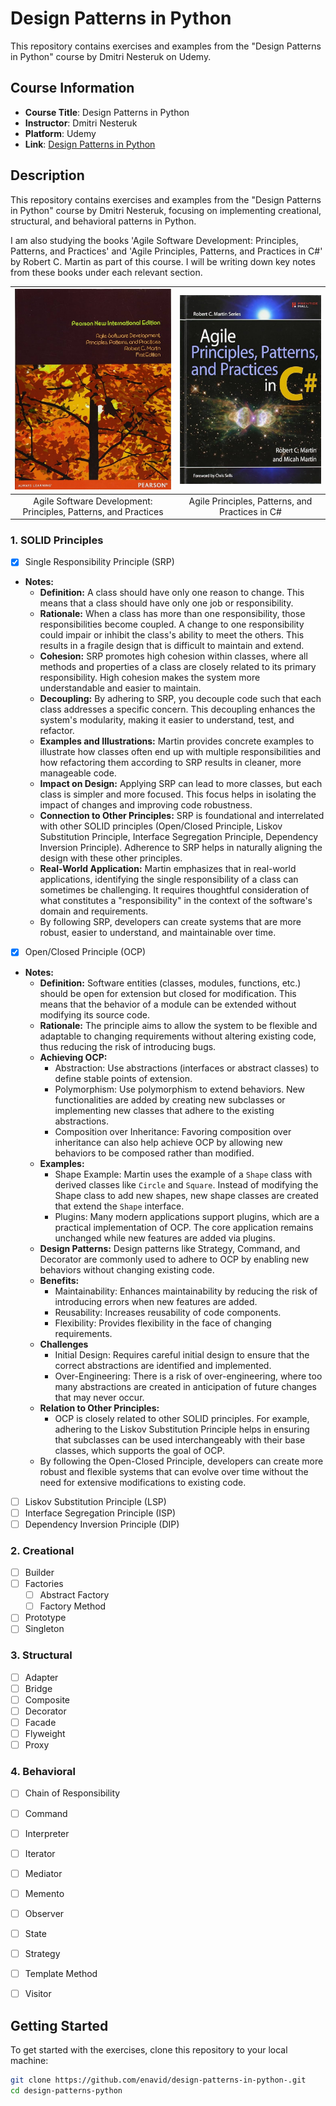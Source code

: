 # Design Patterns in Python

This repository contains exercises and examples from the "Design Patterns in Python" course by Dmitri Nesteruk on Udemy.

## Course Information

- **Course Title**: Design Patterns in Python
- **Instructor**: Dmitri Nesteruk
- **Platform**: Udemy
- **Link**: [Design Patterns in Python](https://www.udemy.com/course/design-patterns-python/?couponCode=OF53124)

## Description

This repository contains exercises and examples from the "Design Patterns in Python" course by Dmitri Nesteruk, focusing on implementing creational, structural, and behavioral patterns in Python.

I am also studying the books 'Agile Software Development: Principles, Patterns, and Practices' and 'Agile Principles, Patterns, and Practices in C#' by Robert C. Martin as part of this course. I will be writing down key notes from these books under each relevant section.


|         ![Agile Software Development](book_cover1.jpg)          | ![Agile Principles, Patterns, and Practices in C#](book_cover2.jpg) |
|:---------------------------------------------------------------:|:-------------------------------------------------------------------:|
| Agile Software Development: Principles, Patterns, and Practices |           Agile Principles, Patterns, and Practices in C#           |
 


### 1. SOLID Principles
- [X] Single Responsibility Principle (SRP)
- **Notes:**
    - **Definition:** A class should have only one reason to change. This means that a class should have only one job or responsibility.
    - **Rationale:** When a class has more than one responsibility, those responsibilities become coupled. A change to one responsibility could impair or inhibit the class's ability to meet the others. This results in a fragile design that is difficult to maintain and extend.
    - **Cohesion:** SRP promotes high cohesion within classes, where all methods and properties of a class are closely related to its primary responsibility. High cohesion makes the system more understandable and easier to maintain.
    - **Decoupling:** By adhering to SRP, you decouple code such that each class addresses a specific concern. This decoupling enhances the system's modularity, making it easier to understand, test, and refactor.
    - **Examples and Illustrations:** Martin provides concrete examples to illustrate how classes often end up with multiple responsibilities and how refactoring them according to SRP results in cleaner, more manageable code.
    - **Impact on Design:** Applying SRP can lead to more classes, but each class is simpler and more focused. This focus helps in isolating the impact of changes and improving code robustness.
    - **Connection to Other Principles:** SRP is foundational and interrelated with other SOLID principles (Open/Closed Principle, Liskov Substitution Principle, Interface Segregation Principle, Dependency Inversion Principle). Adherence to SRP helps in naturally aligning the design with these other principles.
    - **Real-World Application:** Martin emphasizes that in real-world applications, identifying the single responsibility of a class can sometimes be challenging. It requires thoughtful consideration of what constitutes a "responsibility" in the context of the software's domain and requirements.
    - By following SRP, developers can create systems that are more robust, easier to understand, and maintainable over time.

- [X] Open/Closed Principle (OCP)
- **Notes:**
    - **Definition:** Software entities (classes, modules, functions, etc.) should be open for extension but closed for modification. This means that the behavior of a module can be extended without modifying its source code.
    - **Rationale:** The principle aims to allow the system to be flexible and adaptable to changing requirements without altering existing code, thus reducing the risk of introducing bugs.
    - **Achieving OCP:**
      - Abstraction: Use abstractions (interfaces or abstract classes) to define stable points of extension.
      - Polymorphism: Use polymorphism to extend behaviors. New functionalities are added by creating new subclasses or implementing new classes that adhere to the existing abstractions.
      - Composition over Inheritance: Favoring composition over inheritance can also help achieve OCP by allowing new behaviors to be composed rather than modified.
    - **Examples:**
      - Shape Example: Martin uses the example of a `Shape` class with derived classes like `Circle` and `Square`. Instead of modifying the Shape class to add new shapes, new shape classes are created that extend the `Shape` interface.
      - Plugins: Many modern applications support plugins, which are a practical implementation of OCP. The core application remains unchanged while new features are added via plugins.
    - **Design Patterns:** Design patterns like Strategy, Command, and Decorator are commonly used to adhere to OCP by enabling new behaviors without changing existing code.
    - **Benefits:**
      - Maintainability: Enhances maintainability by reducing the risk of introducing errors when new features are added.
      - Reusability: Increases reusability of code components.
      - Flexibility: Provides flexibility in the face of changing requirements.
    - **Challenges**
      - Initial Design: Requires careful initial design to ensure that the correct abstractions are identified and implemented.
      - Over-Engineering: There is a risk of over-engineering, where too many abstractions are created in anticipation of future changes that may never occur.
    - **Relation to Other Principles:**
      - OCP is closely related to other SOLID principles. For example, adhering to the Liskov Substitution Principle helps in ensuring that subclasses can be used interchangeably with their base classes, which supports the goal of OCP.
    - By following the Open-Closed Principle, developers can create more robust and flexible systems that can evolve over time without the need for extensive modifications to existing code.
    
- [ ] Liskov Substitution Principle (LSP)
- [ ] Interface Segregation Principle (ISP)
- [ ] Dependency Inversion Principle (DIP)

### 2. Creational
- [ ] Builder
- [ ] Factories
  - [ ] Abstract Factory
  - [ ] Factory Method
- [ ] Prototype
- [ ] Singleton

### 3. Structural
- [ ] Adapter
- [ ] Bridge
- [ ] Composite
- [ ] Decorator
- [ ] Facade
- [ ] Flyweight
- [ ] Proxy

### 4. Behavioral
- [ ] Chain of Responsibility
- [ ] Command
- [ ] Interpreter
- [ ] Iterator
- [ ] Mediator
- [ ] Memento
- [ ] Observer
- [ ] State
- [ ] Strategy
- [ ] Template Method
- [ ] Visitor


## Getting Started

To get started with the exercises, clone this repository to your local machine:

```bash
git clone https://github.com/enavid/design-patterns-in-python-.git
cd design-patterns-python
